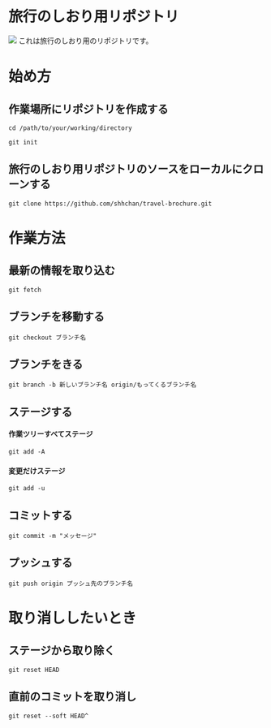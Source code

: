 # 旅行のしおり用リポジトリ
<img src="http://img.shields.io/badge/-LaTeX-008080.svg?logo=latex&style=flat">
これは旅行のしおり用のリポジトリです。

# 始め方

## 作業場所にリポジトリを作成する

```shell
cd /path/to/your/working/directory
```
```shell
git init
```

## 旅行のしおり用リポジトリのソースをローカルにクローンする

```shell
git clone https://github.com/shhchan/travel-brochure.git
```

# 作業方法

## 最新の情報を取り込む

```shell
git fetch
```

## ブランチを移動する
 ```shell
 git checkout ブランチ名
 ```

 ## ブランチをきる
 ```shell
 git branch -b 新しいブランチ名 origin/もってくるブランチ名
 ```

 ## ステージする
 #### 作業ツリーすべてステージ
 ```shell
git add -A
 ```
  #### 変更だけステージ
 ```shell
git add -u
 ```

 ## コミットする
 ```shell
 git commit -m "メッセージ"
 ```

 ## プッシュする
 ```shell
 git push origin プッシュ先のブランチ名
 ```

 # 取り消ししたいとき
  ## ステージから取り除く
  ```shell
  git reset HEAD
  ```

  ## 直前のコミットを取り消し
  ```shell
  git reset --soft HEAD^
  ```